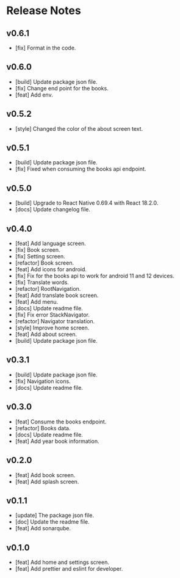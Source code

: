 # Release Notes

## v0.6.1

-   [fix] Format in the code.

## v0.6.0

-   [build] Update package json file.
-   [fix] Change end point for the books.
-   [feat] Add env.

## v0.5.2

-   [style] Changed the color of the about screen text.

## v0.5.1

-   [build] Update package json file.
-   [fix] Fixed when consuming the books api endpoint.

## v0.5.0

-   [build] Upgrade to React Native 0.69.4 with React 18.2.0.
-   [docs] Update changelog file.

## v0.4.0

-   [feat] Add language screen.
-   [fix] Book screen.
-   [fix] Setting screen.
-   [refactor] Book screen.
-   [feat] Add icons for android.
-   [fix] Fix for the books api to work for android 11 and 12 devices.
-   [fix] Translate words.
-   [refactor] RootNavigation.
-   [feat] Add translate book screen.
-   [feat] Add menu.
-   [docs] Update readme file.
-   [fix] Fix error StackNavigator.
-   [refactor] Navigator translation.
-   [style] Improve home screen.
-   [feat] Add about screen.
-   [build] Update package json file.

## v0.3.1

-   [build] Update package json file.
-   [fix] Navigation icons.
-   [docs] Update readme file.

## v0.3.0

-   [feat] Consume the books endpoint.
-   [refactor] Books data.
-   [docs] Update readme file.
-   [feat] Add year book information.

## v0.2.0

-   [feat] Add book screen.
-   [feat] Add splash screen.

## v0.1.1

-   [update] The package json file.
-   [doc] Update the readme file.
-   [feat] Add sonarqube.

## v0.1.0

-   [feat] Add home and settings screen.
-   [feat] Add prettier and eslint for developer.
